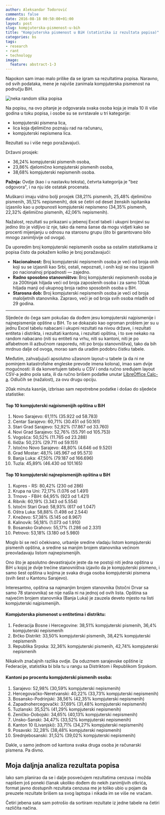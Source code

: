 ```yaml
---
author: Aleksandar Todorović
comments: false
date: 2016-08-18 00:50:00+01:00
layout: post
slug: kompjuterska-pismenost-u-bih
title: "Kompjuterska pismenost u BiH (statistika iz rezultata popisa)"
categories: bs
tags:
- research
- rant
- technology
image:
  feature: abstract-1-3
---
```


Napokon sam imao malo prilike da se igram sa rezultatima popisa. Naravno, od svih podataka, mene je najviše zanimala kompjuterska pismenost na području BiH.

![neka random slika popisa](http://www.tacno.net/wp-content/uploads/2013/09/popis-635x300.jpg)

Na popisu, na ovo pitanje je odgovarala svaka osoba koja je imala 10 ili više godina u toku popisa, i osobe su se svrstavale u tri kategorije:

* kompjuterski pismena lica,
* lica koja djelimično poznaju rad na računaru,
* kompjuterski nepismena lica.

Rezultati su i više nego poražavajući.

Državni prosjek:

* 36,24% kompjuterski pismenih osoba,
* 23,86% djelomično kompjuterski pismenih osoba,
* 38,68% kompjuterski nepismenih osoba.

**Pažnja:** Ovdje (kao i u nastavku teksta), četvrta kategorija je "bez odgovora", i na nju ide ostatak procenata.

Muškarci imaju vidno bolji prosjek (38,21% pismenih, 25,48% djelimično pismenih, 35,12% nepismenih), dok se četiri od deset ženskih ispitanika izjasnilo kao u potpunosti kompjuterski nepismeno (34,35% pismenih, 22,32% djelimično pismenih, 42,06% nepismenih).

Nažalost, rezultati su prikazani u jebenoj Excel tabeli i ukupni brojevi su jedino što je vidljivo iz nje, tako da nema šanse da mogu vidjeti kako se procenti mijenjanju u odnosu na starosnu grupu (što bi garantovano bilo mnogo zanimljivije od ovoga).

Da uporedim broj kompjuterski nepismenih osoba sa ostalim statistikama iz popisa čisto da pokažem koliko je broj poražavajući:

* **Nacionalnost:** Broj kompjuterski nepismenih osoba je veći od broja onih koji su se izjasnili kao Srbi, ostali, nepoznati, i onih koji se nisu izjasnili po nacionalnoj pripadnosti — zajedno.
* **Radno sposobno stanovništvo:** Broj kompjuterski nepismenih osoba je za 200tinjak hiljada veći od broja zaposlenih osoba i za samo 130ak hiljada manji od ukupnog broja radno sposobnih osoba u BiH.
* **Starosna dob:** Broj kompjuterski nepismenih osoba je veći od broja maloljetnih stanovnika. Zapravo, veći je od broja svih osoba mlađih od 29 godina.

---

Sljedeće do čega sam pokušao da dođem jesu kompjuterski najpismenije i najnepismenije opštine u BiH. To se dokazalo kao ogroman problem jer su u jednu Excel tabelu nabacani i ukupni rezultati na nivou države, i rezultati entiteta i distrikta, i rezultati kantona, i rezultati opština, i to sve nekako na random nabacano (niti su entiteti na vrhu, niti su kantoni, niti je po alfabetnom ili azbučnom rasporedu, niti po broju stanovništva), tako da bih mrdnuo dalje od ovoga, morao sam da uradim podobru čistku tabele.

Međutim, zahvaljujući apsolutno užasnom layout-u tabele (a da ni ne pominjem katastrofalne engleske prevode imena kolona), imao sam dvije mogućnosti: ili da konvertujem tabelu u CSV i onda ručno sređujem layout CSV-a jedno pola sata, ili da ručno brišem podatke unutar [LibreOffice Calc-a](https://www.libreoffice.org/discover/calc/). Odlučih se (nažalost), za ovu drugu opciju.

20ak minuta kasnije, izbrisao sam nepotrebne podatke i došao do sljedeće statistike:

#### Top 10 kompjuterski najpismenijih opština u BiH

1. Novo Sarajevo: 61,11% (35.922 od 58.783)
2. Centar Sarajevo: 60,71% (30.451 od 50.161)
3. Stari Grad Sarajevo: 52,92% (17.867 od 33.760)
4. Novi Grad Sarajevo: 52,76% (55.791 od 105.753)
5. Vogošća: 50,52% (11.765 od 23.288)
6. Ilidža: 50,23% (29.711 od 59.151)
7. Istočno Novo Sarajevo: 48,80% (4.646 od 9.520)
8. Grad Mostar: 48,1% (45.967 od 95.573)
9. Banja Luka: 47,50% (79.187 od 166.696)
10. Tuzla: 45,89% (46.430 od 101.165)

#### Top 10 kompjuterski najnepismenijih opština u BiH

1. Kupres - RS: 80,42% (230 od 286)
2. Krupa na Uni: 72,17% (1.076 od 1.491)
3. Trnovo - FBiH: 64,95% (923 od 1.421)
4. Ribnik: 60,19% (3.343 od 5.554)
5. Istočni Stari Grad: 58,93% (617 od 1.047)
6. Oštra Luka: 58,88% (1.498 od 2.544)
7. Kneževo: 57,38% (5.145 od 8.967)
8. Kalinovik: 56,18% (1.073 od 1.910)
9. Bosansko Grahovo: 55,17% (1.286 od 2.331)
10. Petrovo: 53,18% (3.180 od 5.980)

Moglo bi se reći očekivano, urbanije sredine vladaju listom kompjuterski pismenih opština, a sredine sa manjim brojem stanovnika većinom preovladavaju listom najnepismenijih.

Ono što je apsolutno devastirajuće jeste da ne postoji niti jedna opština u BiH u kojoj je dvije trećine stanovništva izjavilo da je kompjuterski pismeno, i samo šest opština u kojima je svaka druga osoba kompjuterski pismena (svih šest u Kantonu Sarajevo).

Interesantno, opština sa najmanjim brojem stanovnika (Istočni Drvar sa samo 78 stanovnika) se nije našla ni na jednoj od ovih lista. Opština sa najvećim brojem stanovnika (Banja Luka) je zauzela deveto mjesto na listi kompjuterski najpismenijih.

#### Kompjuterska pismenost u entitetima i distriktu:

1. Federacija Bosne i Hercegovine: 38,51% kompjuterski pismenih, 36,4% kompjuterski nepismenih
2. Brčko Distrikt: 33,50% kompjuterski pismenih, 38,42% kompjuterski nepismenih
3. Republika Srpska: 32,36% kompjuterski pismenih, 42,74% kompjuterski nepismenih

Nikakvih značajnih razlika ovdje. Da oduzmem sarajevske opštine iz Federacije, statistika bi bila tu u rangu sa Distriktom i Republikom Srpskom.

#### Kantoni po procentu kompjuterski pismenih osoba:

1. Sarajevo: 52,98% (30,59% kompjuterski nepismenih)
2. Hercegovačko-Neretvanski: 40,22% (33,73% kompjuterski nepismenih)
3. Bosansko-Podrinjski: 38,56% (42,35% kompjuterski nepismenih)
4. Zapadnohercegovački: 37,69% (31,48% kompjuterski nepismenih)
5. Tuzlanski: 35,52% (41,29% kompjuterski nepismenih)
6. Zeničko-Dobojski: 34,65% (40,13% kompjuterski nepismenih)
7. Unsko-Sanski: 34,47% (33,52% kompjuterski nepismenih)
8. Kanton 10 (Livanjski): 33,71% (34,27% kompjuterski nepismenih)
9. Posavski: 32,28% (38,48% kompjuterski nepismenih)
10. Srednjebosanski: 31,52% (39,02% kompjuterski nepismenih)

Dakle, u samo jednom od kantona svaka druga osoba je računarski pismena. Pa divno.

## Moja daljnja analiza rezultata popisa

Iako sam planirao da se i dalje posvećujem rezultatima cenzusa i možda napišem još poneki članak ukoliko dođem do nekih zanimljivih otkrića, format javno dostupnih rezultata cenzusa me je toliko ubio u pojam da preuzete rezultate brišem sa svog laptopa i nikada im se više ne vraćam.

Četiri jebena sata sam potrošio da sortiram rezultate iz jedne tabele na četiri različita načina.
